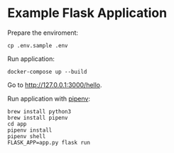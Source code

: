 # Example Flask Application

Prepare the enviroment:

```
cp .env.sample .env
```

Run application:

```
docker-compose up --build
```

Go to http://127.0.0.1:3000/hello.

Run application with [pipenv](https://github.com/pypa/pipenv):

```
brew install python3
brew install pipenv
cd app
pipenv install
pipenv shell
FLASK_APP=app.py flask run
```
